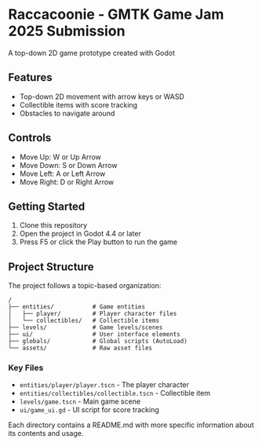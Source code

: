 # Raccacoonie - GMTK Game Jam 2025 Submission

A top-down 2D game prototype created with Godot

## Features

- Top-down 2D movement with arrow keys or WASD
- Collectible items with score tracking
- Obstacles to navigate around

## Controls

- Move Up: W or Up Arrow
- Move Down: S or Down Arrow
- Move Left: A or Left Arrow
- Move Right: D or Right Arrow

## Getting Started

1. Clone this repository
2. Open the project in Godot 4.4 or later
3. Press F5 or click the Play button to run the game

## Project Structure

The project follows a topic-based organization:

```
/
├── entities/           # Game entities
│   ├── player/         # Player character files
│   └── collectibles/   # Collectible items
├── levels/             # Game levels/scenes
├── ui/                 # User interface elements
├── globals/            # Global scripts (AutoLoad)
└── assets/             # Raw asset files
```

### Key Files

- `entities/player/player.tscn` - The player character
- `entities/collectibles/collectible.tscn` - Collectible item
- `levels/game.tscn` - Main game scene
- `ui/game_ui.gd` - UI script for score tracking

Each directory contains a README.md with more specific information about its contents and usage.
